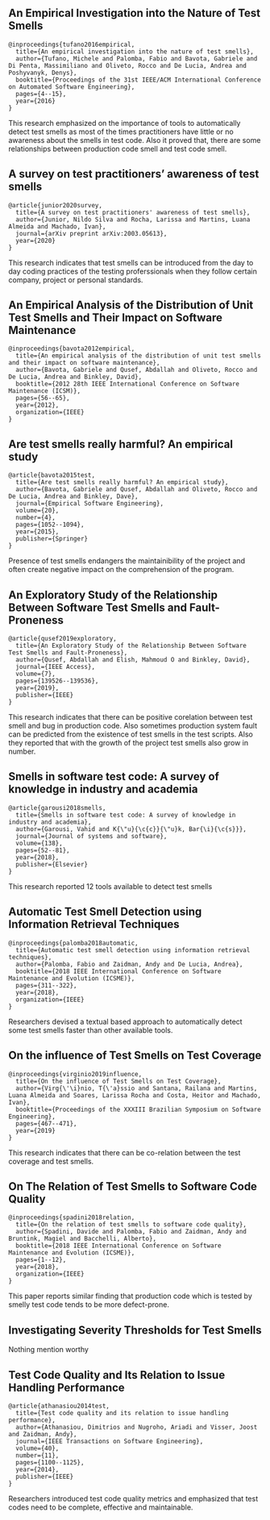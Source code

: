 ## An Empirical Investigation into the Nature of Test Smells
```
@inproceedings{tufano2016empirical,
  title={An empirical investigation into the nature of test smells},
  author={Tufano, Michele and Palomba, Fabio and Bavota, Gabriele and Di Penta, Massimiliano and Oliveto, Rocco and De Lucia, Andrea and Poshyvanyk, Denys},
  booktitle={Proceedings of the 31st IEEE/ACM International Conference on Automated Software Engineering},
  pages={4--15},
  year={2016}
}
```
This research emphasized on the importance of tools to automatically detect test smells as most of the times practitioners have little or no awareness about the smells in test code. Also it proved that, there are some relationships between production code smell and test code smell. 

## A survey on test practitioners’ awareness of test smells
```
@article{junior2020survey,
  title={A survey on test practitioners' awareness of test smells},
  author={Junior, Nildo Silva and Rocha, Larissa and Martins, Luana Almeida and Machado, Ivan},
  journal={arXiv preprint arXiv:2003.05613},
  year={2020}
}
```
This research indicates that test smells can be introduced from the day to day coding practices of the testing proferssionals when they follow certain company, project or personal standards.   


## An Empirical Analysis of the Distribution of Unit Test Smells and Their Impact on Software Maintenance
```
@inproceedings{bavota2012empirical,
  title={An empirical analysis of the distribution of unit test smells and their impact on software maintenance},
  author={Bavota, Gabriele and Qusef, Abdallah and Oliveto, Rocco and De Lucia, Andrea and Binkley, David},
  booktitle={2012 28th IEEE International Conference on Software Maintenance (ICSM)},
  pages={56--65},
  year={2012},
  organization={IEEE}
}
```

## Are test smells really harmful? An empirical study
```
@article{bavota2015test,
  title={Are test smells really harmful? An empirical study},
  author={Bavota, Gabriele and Qusef, Abdallah and Oliveto, Rocco and De Lucia, Andrea and Binkley, Dave},
  journal={Empirical Software Engineering},
  volume={20},
  number={4},
  pages={1052--1094},
  year={2015},
  publisher={Springer}
}
```

Presence of test smells endangers the maintainibility of the project and often create negative impact on the comprehension of the program.


## An Exploratory Study of the Relationship Between Software Test Smells and Fault-Proneness
```
@article{qusef2019exploratory,
  title={An Exploratory Study of the Relationship Between Software Test Smells and Fault-Proneness},
  author={Qusef, Abdallah and Elish, Mahmoud O and Binkley, David},
  journal={IEEE Access},
  volume={7},
  pages={139526--139536},
  year={2019},
  publisher={IEEE}
}
```
This research indicates that there can be positive corelation between test smell and bug in production code. Also sometimes production system fault can be predicted from the existence of test smells in the test scripts. Also they reported that with the growth of the project test smells also grow in number.

## Smells in software test code: A survey of knowledge in industry and academia
```
@article{garousi2018smells,
  title={Smells in software test code: A survey of knowledge in industry and academia},
  author={Garousi, Vahid and K{\"u}{\c{c}}{\"u}k, Bar{\i}{\c{s}}},
  journal={Journal of systems and software},
  volume={138},
  pages={52--81},
  year={2018},
  publisher={Elsevier}
}
```
This research reported 12 tools available to detect test smells

## Automatic Test Smell Detection using Information Retrieval Techniques
```
@inproceedings{palomba2018automatic,
  title={Automatic test smell detection using information retrieval techniques},
  author={Palomba, Fabio and Zaidman, Andy and De Lucia, Andrea},
  booktitle={2018 IEEE International Conference on Software Maintenance and Evolution (ICSME)},
  pages={311--322},
  year={2018},
  organization={IEEE}
}
```
Researchers devised a textual based approach to automatically detect some test smells faster than other available tools.

## On the influence of Test Smells on Test Coverage
```
@inproceedings{virginio2019influence,
  title={On the influence of Test Smells on Test Coverage},
  author={Virg{\'\i}nio, T{\'a}ssio and Santana, Railana and Martins, Luana Almeida and Soares, Larissa Rocha and Costa, Heitor and Machado, Ivan},
  booktitle={Proceedings of the XXXIII Brazilian Symposium on Software Engineering},
  pages={467--471},
  year={2019}
}
```
This research indicates that there can be co-relation between the test coverage and test smells. 

## On The Relation of Test Smells to Software Code Quality
```
@inproceedings{spadini2018relation,
  title={On the relation of test smells to software code quality},
  author={Spadini, Davide and Palomba, Fabio and Zaidman, Andy and Bruntink, Magiel and Bacchelli, Alberto},
  booktitle={2018 IEEE International Conference on Software Maintenance and Evolution (ICSME)},
  pages={1--12},
  year={2018},
  organization={IEEE}
}
```
This paper reports similar finding that production code which is tested by smelly test code tends to be more defect-prone.

## Investigating Severity Thresholds for Test Smells
Nothing mention worthy

## Test Code Quality and Its Relation to Issue Handling Performance
```
@article{athanasiou2014test,
  title={Test code quality and its relation to issue handling performance},
  author={Athanasiou, Dimitrios and Nugroho, Ariadi and Visser, Joost and Zaidman, Andy},
  journal={IEEE Transactions on Software Engineering},
  volume={40},
  number={11},
  pages={1100--1125},
  year={2014},
  publisher={IEEE}
}
```
Researchers introduced test code quality metrics and emphasized that test codes need to be complete, effective and maintainable. 




